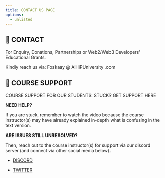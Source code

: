 ```yaml
---
title: CONTACT US PAGE
options:
  - unlisted
---
```

<!-- ensures every link below opens in a new tab similar to HTML target="_blank" -->
<base target="_blank">

## 💬 CONTACT

For Enquiry, Donations, Partnerships or Web2/Web3 Developers' Educational Grants.

Kindly reach us via:
 Foskaay @ AiHiPUniversity .com

## 💬 COURSE SUPPORT

COURSE SUPPORT FOR OUR STUDENTS: STUCK? GET SUPPORT HERE

 **NEED HELP?**

If you are stuck, remember to watch the video because the course instructor(s) may have already explained in-depth what is confusing in the text version.

**ARE ISSUES STILL UNRESOLVED?**

Then, reach out to the course instructor(s) for support via our discord server (and connect via other social media below).

- [DISCORD](https://Discord.AiHiPUniversity.com?ref=AiHiPUniversity.com "Solomon Foskaay Github Profile")

- [TWITTER](https://Twitter.AiHiPUniversity.com?ref=AiHiPUniversity.com "Solomon Foskaay Twitter Profile")